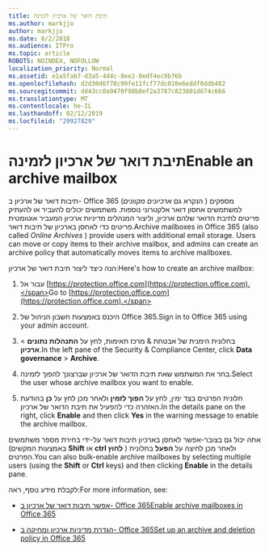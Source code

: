 ```yaml
---
title: תיבת דואר של ארכיון לזמינה
ms.author: markjjo
author: markjjo
ms.date: 8/2/2018
ms.audience: ITPro
ms.topic: article
ROBOTS: NOINDEX, NOFOLLOW
localization_priority: Normal
ms.assetid: e1a5fab7-d3a5-4d4c-8ee2-0edf4ec9b76b
ms.openlocfilehash: d2d30d6f78c99fe11fcf77dc010e6eddf0ddb482
ms.sourcegitcommit: dd43cc0a9470f98b8ef2a3787c823801d674c666
ms.translationtype: MT
ms.contentlocale: he-IL
ms.lasthandoff: 02/12/2019
ms.locfileid: "29927829"
---
```

# <a name="enable-an-archive-mailbox"></a><span data-ttu-id="87f17-102">תיבת דואר של ארכיון לזמינה</span><span class="sxs-lookup"><span data-stu-id="87f17-102">Enable an archive mailbox</span></span>

<span data-ttu-id="87f17-p101">תיבות דואר של ארכיון ב- Office 365 (הנקרא גם *ארכיונים מקוונים* ) מספקים למשתמשים אחסון דואר אלקטרוני נוספות. משתמשים יכולים להעביר או להעתיק פריטים לתיבת הדואר שלהם ארכיון, וליצור המנהלים מדיניות ארכיון המעביר אוטומטית פריטים כדי לאחסן בארכיון של תיבות דואר.</span><span class="sxs-lookup"><span data-stu-id="87f17-p101">Archive mailboxes in Office 365 (also called  *Online Archives*  ) provide users with additional email storage. Users can move or copy items to their archive mailbox, and admins can create an archive policy that automatically moves items to archive mailboxes.</span></span> 
  
<span data-ttu-id="87f17-105">הנה כיצד ליצור תיבת דואר של ארכיון:</span><span class="sxs-lookup"><span data-stu-id="87f17-105">Here's how to create an archive mailbox:</span></span>
  
1. <span data-ttu-id="87f17-106">עבור אל [https://protection.office.com](https://protection.office.com).</span><span class="sxs-lookup"><span data-stu-id="87f17-106">Go to [https://protection.office.com](https://protection.office.com).</span></span>
    
2. <span data-ttu-id="87f17-107">היכנס באמצעות חשבון הניהול של Office 365.</span><span class="sxs-lookup"><span data-stu-id="87f17-107">Sign in to Office 365 using your admin account.</span></span>
    
3. <span data-ttu-id="87f17-108">בחלונית הימנית של אבטחת &amp; מרכז תאימות, לחץ על **התנהלות נתונים** \> **ארכיון**.</span><span class="sxs-lookup"><span data-stu-id="87f17-108">In the left pane of the Security &amp; Compliance Center, click **Data governance** \> **Archive**.</span></span>
    
4. <span data-ttu-id="87f17-109">בחר את המשתמש שאת תיבת הדואר של ארכיון שברצונך להפוך לזמינה.</span><span class="sxs-lookup"><span data-stu-id="87f17-109">Select the user whose archive mailbox you want to enable.</span></span>
    
5. <span data-ttu-id="87f17-110">חלונית הפרטים בצד ימין, לחץ על **הפוך לזמין** ולאחר מכן לחץ על **כן** בהודעת האזהרה כדי להפעיל את תיבת הדואר של ארכיון.</span><span class="sxs-lookup"><span data-stu-id="87f17-110">In the details pane on the right, click **Enable** and then click **Yes** in the warning message to enable the archive mailbox.</span></span> 
    
<span data-ttu-id="87f17-111">אתה יכול גם בצובר-אפשר לאחסן בארכיון תיבות דואר על-ידי בחירת מספר משתמשים (באמצעות המקשים **Shift** או **ctrl לחוץ** ) ולאחר מכן לחיצה על **הפעל** בחלונית הפרטים.</span><span class="sxs-lookup"><span data-stu-id="87f17-111">You can also bulk-enable archive mailboxes by selecting multiple users (using the **Shift** or **Ctrl** keys) and then clicking **Enable** in the details pane.</span></span> 
  
<span data-ttu-id="87f17-112">לקבלת מידע נוסף, ראה:</span><span class="sxs-lookup"><span data-stu-id="87f17-112">For more information, see:</span></span>
  
- [<span data-ttu-id="87f17-113">אפשר תיבות דואר של ארכיון ב- Office 365</span><span class="sxs-lookup"><span data-stu-id="87f17-113">Enable archive mailboxes in Office 365</span></span>](https://support.office.com/article/enable-archive-mailboxes-in-the-office-365-security-compliance-center-268a109e-7843-405b-bb3d-b9393b2342ce)
    
- [<span data-ttu-id="87f17-114">הגדרת מדיניות ארכיון ומחיקה ב- Office 365</span><span class="sxs-lookup"><span data-stu-id="87f17-114">Set up an archive and deletion policy in Office 365</span></span>](https://support.office.com/article/Set-up-an-archive-and-deletion-policy-for-mailboxes-in-your-Office-365-organization-ec3587e4-7b4a-40fb-8fb8-8aa05aeae2ce)
    

